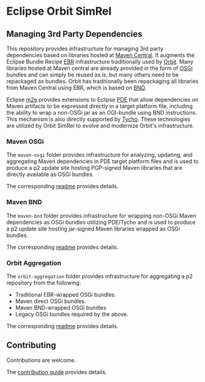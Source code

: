 # Eclipse Orbit SimRel

## Managing 3rd Party Dependencies

This repository provides infrastructure for managing 3rd party dependencies based on libraries hosted at [Maven Central](https://repo1.maven.org/maven2/).
It augments the Eclipse Bundle Recipe [EBR](https://github.com/eclipse-orbit/ebr/#readme) infrastructure 
traditionally used by [Orbit](https://github.com/eclipse-orbit/orbit/#readme).
Many libraries hosted at Maven central are already provided in the form of [OSGi](https://www.osgi.org/) bundles and can simply be reused as is,
but many others need to be repackaged as bundles.
Orbit has traditionally been repackaging all libraries from Maven Central using EBR, which is based on [BND](https://bnd.bndtools.org/).

Eclipse [m2e](https://projects.eclipse.org/projects/technology.m2e) provides extensions to Eclipse [PDE](https://projects.eclipse.org/projects/eclipse.pde)
that allow dependencies on Maven artifacts to be expressed directly in a target platform file,
including the ability to wrap a non-OSGi jar as an OGI-bundle using BND instructions.
This mechanism is also directly supported by [Tycho](https://projects.eclipse.org/projects/technology.tycho).
These technologies are utilized by Orbit SimRel to evolve and modernize Orbit's infrastructure.


### Maven OSGi

The `maven-osgi` folder provides infrastructure for analyzing, updating, and aggregating Maven dependencies in PDE target platform files
and is used to produce a p2 update site hosting PGP-signed Maven libraries that are directly available as OSGi bundles.

The corresponding [readme](maven-osgi/README.md) provides details.


### Maven BND

The `maven-bnd` folder provides infrastructure for wrapping non-OSGi Maven dependencies as OSGi bundles utilizing PDE/Tycho
and is used to produce a p2 update site hosting jar-signed Maven libraries wrapped as OSGi bundles.

The corresponding [readme](maven-bnd/README.md) provides details.


### Orbit Aggregation

The `orbit-aggregation` folder provides infrastructure for aggregating a p2 repository from the following:

- Traditional EBR-wrapped OSGi bundles.
- Maven direct OSGi bundles.
- Maven BND-wrapped OSGi bundles
- Legacy OSGi bundles required by the above.

The corresponding [readme](orbit-aggregation/README.md) provides details.


## Contributing

Contributions are welcome.

The [contribution guide](CONTRIBUTING.md) provides details.